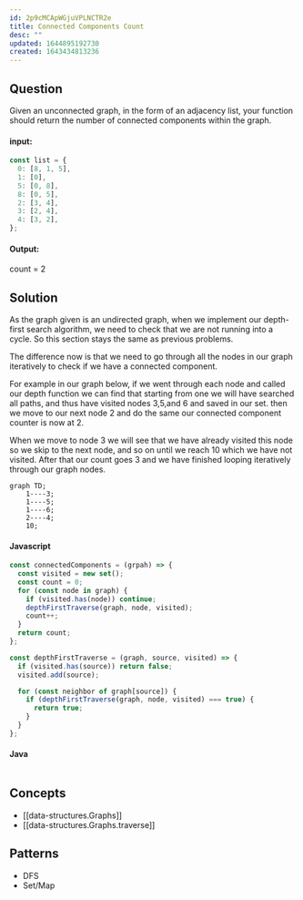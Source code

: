 ```yaml
---
id: 2p9cMCApWGjuVPLNCTR2e
title: Connected Components Count
desc: ""
updated: 1644895192730
created: 1643434813236
---
```


## Question

Given an unconnected graph, in the form of an adjacency list, your function should return the number of connected components within the graph.

#### input:

```javascript
const list = {
  0: [8, 1, 5],
  1: [0],
  5: [0, 8],
  8: [0, 5],
  2: [3, 4],
  3: [2, 4],
  4: [3, 2],
};
```

#### Output:

count = 2

## Solution

As the graph given is an undirected graph, when we implement our depth-first search algorithm, we need to check that we are not running into a cycle. So this section stays the same as previous problems.

The difference now is that we need to go through all the nodes in our graph iteratively to check if we have a connected component.

For example in our graph below, if we went through each node and called our depth function we can find that starting from one we will have searched all paths, and thus have visited nodes 3,5,and 6 and saved in our set. then we move to our next node 2 and do the same our connected component counter is now at 2.

When we move to node 3 we will see that we have already visited this node so we skip to the next node, and so on until we reach 10 which we have not visited. After that our count goes 3 and we have finished looping iteratively through our graph nodes.

```mermaid
graph TD;
    1----3;
    1----5;
    1----6;
    2----4;
    10;

```

#### Javascript

```javascript
const connectedComponents = (grpah) => {
  const visited = new set();
  const count = 0;
  for (const node in graph) {
    if (visited.has(node)) continue;
    depthFirstTraverse(graph, node, visited);
    count++;
  }
  return count;
};

const depthFirstTraverse = (graph, source, visited) => {
  if (visited.has(source)) return false;
  visited.add(source);

  for (const neighbor of graph[source]) {
    if (depthFirstTraverse(graph, node, visited) === true) {
      return true;
    }
  }
};
```

#### Java

```java

```

## Concepts

- [[data-structures.Graphs]]
- [[data-structures.Graphs.traverse]]

## Patterns

- DFS
- Set/Map

